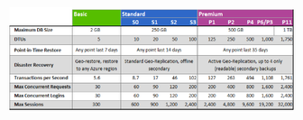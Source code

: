 ![Livelli di servizio e Livelli della prestazione](./media/sql-database-service-tiers-table/sql-database-service-tiers-table.png)

<!---HONumber=September15_HO1-->
